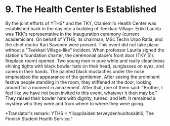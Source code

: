 


    
# 9. The Health Center Is Established

By the joint efforts of YTHS\* and the TKY, Otaniemi's Health Center was established back in the day into a building of Teekkari Village. Erkki Laurila was TKK's representative in the inauguration ceremony (current academician). On behalf of YTHS, its chairman, MSc Techn Urpo Ratia, and the chief doctor Kari Savonen were present. This event did not take place without a "Teekkari Village-like" incident. When professor Laurila signed the station's foundation charter, the ceremonial place's front door (TKY 5's fireplace room) opened. Two young men in pure white and really cleanliness shining tights with black bowler hats on their head, sunglasses on eyes, and canes in their hands. The painted black mustaches under the nose emphasized the appearance of the gentlemen. After seeing the prominent festive people standing in the room, they stiffened at the door, looking around for a moment in amazement. After that, one of them said: "Brother, I feel like we have not been invited to this event, whatever it then may be." They raised their bowler hats with dignity, turned, and left. It remained a mystery who they were and from where to where they were going.

\*Translator's remark: YTHS = Ylioppilaiden terveydenhuoltosäätiö, The Finnish Student Health Service."
